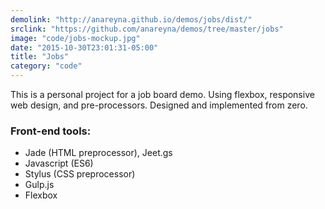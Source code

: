 ```yaml
---
demolink: "http://anareyna.github.io/demos/jobs/dist/"
srclink: "https://github.com/anareyna/demos/tree/master/jobs"
image: "code/jobs-mockup.jpg"
date: "2015-10-30T23:01:31-05:00"
title: "Jobs"
category: "code"
---
```


This is a personal project for a job board demo. Using flexbox, responsive web design, and pre-processors. Designed and implemented from zero.

### Front-end tools:

-   Jade (HTML preprocessor), Jeet.gs
-   Javascript (ES6)
-   Stylus (CSS preprocessor)
-   Gulp.js
-   Flexbox
